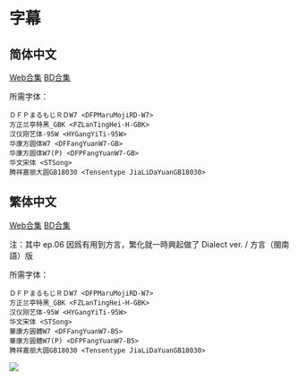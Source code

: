 # 字幕

## 简体中文

[Web合集](https://github.com/Nekomoekissaten-SUB/Nekomoekissaten-Storage/raw/master/Null_&_Peta/nullpeta_Web_CHS.7z)
[BD合集](https://github.com/Nekomoekissaten-SUB/Nekomoekissaten-Storage/raw/master/Null_&_Peta/nullpeta_BD_CHS.7z)

所需字体：
```
ＤＦＰまるもじＲＤW7 <DFPMaruMojiRD-W7>
方正兰亭特黑_GBK <FZLanTingHei-H-GBK>
汉仪刚艺体-95W <HYGangYiTi-95W>
华康方圆体W7 <DFFangYuanW7-GB>
华康方圆体W7(P) <DFPFangYuanW7-GB>
华文宋体 <STSong>
腾祥嘉丽大圆GB18030 <Tensentype JiaLiDaYuanGB18030>
```

## 繁体中文

[Web合集](https://github.com/Nekomoekissaten-SUB/Nekomoekissaten-Storage/raw/master/Null_&_Peta/nullpeta_Web_CHT.7z)
[BD合集](https://github.com/Nekomoekissaten-SUB/Nekomoekissaten-Storage/raw/master/Null_&_Peta/nullpeta_BD_CHT.7z)

注：其中 ep.06 因爲有用到方言，繁化就一時興起做了 Dialect ver. / 方言（閩南語）版

所需字体：
```
ＤＦＰまるもじＲＤW7 <DFPMaruMojiRD-W7>
方正兰亭特黑_GBK <FZLanTingHei-H-GBK>
汉仪刚艺体-95W <HYGangYiTi-95W>
华文宋体 <STSong>
華康方圓體W7 <DFFangYuanW7-B5>
華康方圓體W7(P) <DFPFangYuanW7-B5>
腾祥嘉丽大圆GB18030 <Tensentype JiaLiDaYuanGB18030>
```

![](https://nekomoe.pages.dev/images/2019-10/nullpeta.jpg)